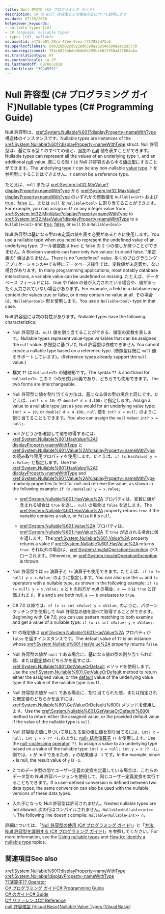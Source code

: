```yaml
---
title: Null 許容型 (C# プログラミング ガイド)
description: C# の Null 許容型とその使用方法について説明します
ms.date: 07/30/2018
helpviewer_keywords:
- nullable types [C#]
- C# language, nullable types
- types [C#], nullable
ms.assetid: e473cb01-28ca-42be-9cea-f717055d72c6
ms.openlocfilehash: 64b326b82cd022ed6590a232546690e2ec2a5c78
ms.sourcegitcommit: 78bcb629abdbdbde0e295b4e81f350a477864aba
ms.translationtype: HT
ms.contentlocale: ja-JP
ms.lasthandoff: 08/08/2018
ms.locfileid: "39245592"
---
```

# <a name="nullable-types-c-programming-guide"></a><span data-ttu-id="42c39-103">Null 許容型 (C# プログラミング ガイド)</span><span class="sxs-lookup"><span data-stu-id="42c39-103">Nullable types (C# Programming Guide)</span></span>

<span data-ttu-id="42c39-104">Null 許容型は、<xref:System.Nullable%601?displayProperty=nameWithType> 構造体のインスタンスです。</span><span class="sxs-lookup"><span data-stu-id="42c39-104">Nullable types are instances of the <xref:System.Nullable%601?displayProperty=nameWithType> struct.</span></span> <span data-ttu-id="42c39-105">Null 許容型は、基になる型 `T` のすべての値と、追加の [null](../../language-reference/keywords/null.md) 値を表すことができます。</span><span class="sxs-lookup"><span data-stu-id="42c39-105">Nullable types can represent all the values of an underlying type `T`, and an additional [null](../../language-reference/keywords/null.md) value.</span></span> <span data-ttu-id="42c39-106">基になる型 `T` は Null 非許容のあらゆる[値の型](../../language-reference/keywords/value-types.md)にすることができます。</span><span class="sxs-lookup"><span data-stu-id="42c39-106">The underlying type `T` can be any non-nullable [value type](../../language-reference/keywords/value-types.md).</span></span> <span data-ttu-id="42c39-107">`T` を参照型にすることはできません。</span><span class="sxs-lookup"><span data-stu-id="42c39-107">`T` cannot be a reference type.</span></span>

<span data-ttu-id="42c39-108">たとえば、`null` または <xref:System.Int32.MinValue?displayProperty=nameWithType> から <xref:System.Int32.MaxValue?displayProperty=nameWithType> のいずれかの整数値を `Nullable<int>` および [true](../../language-reference/keywords/true-literal.md)、[false](../../language-reference/keywords/false-literal.md) に、または `null` を `Nullable<bool>` に割り当てることができます。</span><span class="sxs-lookup"><span data-stu-id="42c39-108">For example, you can assign `null` or any integer value from <xref:System.Int32.MinValue?displayProperty=nameWithType> to <xref:System.Int32.MaxValue?displayProperty=nameWithType> to a `Nullable<int>` and [true](../../language-reference/keywords/true-literal.md), [false](../../language-reference/keywords/false-literal.md), or `null` to a `Nullable<bool>`.</span></span>

<span data-ttu-id="42c39-109">Null 許容型は基になる型の未定義の値を表す必要があるときに使用します。</span><span class="sxs-lookup"><span data-stu-id="42c39-109">You use a nullable type when you need to represent the undefined value of an underlying type.</span></span> <span data-ttu-id="42c39-110">ブール値変数は true と false の 2 つの値しか持つことができません。</span><span class="sxs-lookup"><span data-stu-id="42c39-110">A Boolean variable can have only two values: true and false.</span></span> <span data-ttu-id="42c39-111">"未定義の" 値はありません。</span><span class="sxs-lookup"><span data-stu-id="42c39-111">There is no "undefined" value.</span></span> <span data-ttu-id="42c39-112">多くのプログラミング アプリケーションの中でも特にデータベース操作では、変数値が未定義か、ない場合があります。</span><span class="sxs-lookup"><span data-stu-id="42c39-112">In many programming applications, most notably database interactions, a variable value can be undefined or missing.</span></span> <span data-ttu-id="42c39-113">たとえば、データベース フィールドには、true や false の値が入力されている場合や、値がまったく入力されていない場合があります。</span><span class="sxs-lookup"><span data-stu-id="42c39-113">For example, a field in a database may contain the values true or false, or it may contain no value at all.</span></span> <span data-ttu-id="42c39-114">その場合は、`Nullable<bool>` 型を使用します。</span><span class="sxs-lookup"><span data-stu-id="42c39-114">You use a `Nullable<bool>` type in that case.</span></span>

<span data-ttu-id="42c39-115">Null 許容型には次の特性があります。</span><span class="sxs-lookup"><span data-stu-id="42c39-115">Nullable types have the following characteristics:</span></span>
  
- <span data-ttu-id="42c39-116">Null 許容型は、`null` 値を割り当てることができる、値型の変数を表します。</span><span class="sxs-lookup"><span data-stu-id="42c39-116">Nullable types represent value-type variables that can be assigned the `null` value.</span></span> <span data-ttu-id="42c39-117">参照型に基づいた Null 許容型は作成できません </span><span class="sxs-lookup"><span data-stu-id="42c39-117">You cannot create a nullable type based on a reference type.</span></span> <span data-ttu-id="42c39-118">(参照型は既に `null` 値をサポートしています)。</span><span class="sxs-lookup"><span data-stu-id="42c39-118">(Reference types already support the `null` value.)</span></span>  
  
- <span data-ttu-id="42c39-119">構文 `T?` は `Nullable<T>` の短縮形です。</span><span class="sxs-lookup"><span data-stu-id="42c39-119">The syntax `T?` is shorthand for `Nullable<T>`.</span></span> <span data-ttu-id="42c39-120">この 2 つの形式は同義であり、どちらでも使用できます。</span><span class="sxs-lookup"><span data-stu-id="42c39-120">The two forms are interchangeable.</span></span>  
  
- <span data-ttu-id="42c39-121">Null 許容型に値を割り当てる方法は、基になる値の型の場合と同じです。たとえば、`int? x = 10;` や `double? d = 4.108;` と指定します。</span><span class="sxs-lookup"><span data-stu-id="42c39-121">Assign a value to a nullable type just as you would for an underlying value type: `int? x = 10;` or `double? d = 4.108;`.</span></span> <span data-ttu-id="42c39-122">`null` 値を `int? x = null;` のように割り当てることもできます。</span><span class="sxs-lookup"><span data-stu-id="42c39-122">You also can assign the `null` value: `int? x = null;`.</span></span>  
  
- <span data-ttu-id="42c39-123">null かどうかを確認して値を取得するには、<xref:System.Nullable%601.HasValue%2A?displayProperty=nameWithType> と <xref:System.Nullable%601.Value%2A?displayProperty=nameWithType> の読み取り専用プロパティを使用します。たとえば、`if (x.HasValue) y = x.Value;` と指定します。</span><span class="sxs-lookup"><span data-stu-id="42c39-123">Use the <xref:System.Nullable%601.HasValue%2A?displayProperty=nameWithType> and <xref:System.Nullable%601.Value%2A?displayProperty=nameWithType> readonly properties to test for null and retrieve the value, as shown in the following example: `if (x.HasValue) y = x.Value;`</span></span>  
  
  - <span data-ttu-id="42c39-124"><xref:System.Nullable%601.HasValue%2A> プロパティは、変数に値が含まれる場合は `true` を返し、`null` の場合は `false` を返します。</span><span class="sxs-lookup"><span data-stu-id="42c39-124">The <xref:System.Nullable%601.HasValue%2A> property returns `true` if the variable contains a value, or `false` if it's `null`.</span></span>
  
  - <span data-ttu-id="42c39-125"><xref:System.Nullable%601.Value%2A> プロパティは、<xref:System.Nullable%601.HasValue%2A> で `true` が返される場合に値を返します。</span><span class="sxs-lookup"><span data-stu-id="42c39-125">The <xref:System.Nullable%601.Value%2A> property returns a value if <xref:System.Nullable%601.HasValue%2A> returns `true`.</span></span> <span data-ttu-id="42c39-126">それ以外の場合は、<xref:System.InvalidOperationException> がスローされます。</span><span class="sxs-lookup"><span data-stu-id="42c39-126">Otherwise, an <xref:System.InvalidOperationException> is thrown.</span></span>  
  
- <span data-ttu-id="42c39-127">Null 許容型では `==` 演算子と `!=` 演算子も使用できます。たとえば、`if (x != null) y = x.Value;` のように指定します。</span><span class="sxs-lookup"><span data-stu-id="42c39-127">You can also use the `==` and `!=` operators with a nullable type, as shown in the following example: `if (x != null) y = x.Value;`.</span></span> <span data-ttu-id="42c39-128">`a` と `b` の両方が null の場合、`a == b` は `true` と評価されます。</span><span class="sxs-lookup"><span data-stu-id="42c39-128">If `a` and `b` are both null, `a == b` evaluates to `true`.</span></span>  

- <span data-ttu-id="42c39-129">C# 7.0 以降では、`if (x is int xValue) y = xValue;` のように、パターン マッチングを使用して Null 許容型の値を調べて取得することができます。</span><span class="sxs-lookup"><span data-stu-id="42c39-129">Beginning with C# 7.0, you can use pattern matching to both examine and get a value of a nullable type: `if (x is int xValue) y = xValue;`.</span></span>
  
- <span data-ttu-id="42c39-130">`T?` の既定値は <xref:System.Nullable%601.HasValue%2A> プロパティが `false` を返すインスタンスです。</span><span class="sxs-lookup"><span data-stu-id="42c39-130">The default value of `T?` is an instance whose <xref:System.Nullable%601.HasValue%2A> property returns `false`.</span></span>  

- <span data-ttu-id="42c39-131">Null 許容型の値が `null` である場合に、基になる値の型の割り当てられた値、または[既定](../../language-reference/keywords/default-values-table.md)値のどちらかを返すには、<xref:System.Nullable%601.GetValueOrDefault> メソッドを使用します。</span><span class="sxs-lookup"><span data-stu-id="42c39-131">Use the <xref:System.Nullable%601.GetValueOrDefault> method to return either the assigned value, or the [default](../../language-reference/keywords/default-values-table.md) value of the underlying value type if the value of the nullable type is `null`.</span></span>  

- <span data-ttu-id="42c39-132">Null 許容型の値が `null` である場合に、割り当てられた値、または指定された既定値のどちらかを返すには、<xref:System.Nullable%601.GetValueOrDefault(%600)> メソッドを使用します。</span><span class="sxs-lookup"><span data-stu-id="42c39-132">Use the <xref:System.Nullable%601.GetValueOrDefault(%600)> method to return either the assigned value, or the provided default value if the value of the nullable type is `null`.</span></span>
  
- <span data-ttu-id="42c39-133">Null 許容型の値に基づいて基になる型の値に値を割り当てるには、`int? x = null; int y = x ?? -1;`のように [null- 結合演算子](../../language-reference/operators/null-coalescing-operator.md) `??` を使用します。</span><span class="sxs-lookup"><span data-stu-id="42c39-133">Use the [null-coalescing operator](../../language-reference/operators/null-coalescing-operator.md), `??`, to assign a value to an underlying type based on a value of the nullable type: `int? x = null; int y = x ?? -1;`.</span></span> <span data-ttu-id="42c39-134">例では、`x` が null であるため、`y` の結果値は `-1` です。</span><span class="sxs-lookup"><span data-stu-id="42c39-134">In the example, since `x` is null, the result value of `y` is `-1`.</span></span>

- <span data-ttu-id="42c39-135">2 つのデータ型の間でユーザー定義の変換を定義している場合は、これらのデータ型の Null 許容バージョンを使用して、同じユーザー定義変換を実行することもできます。</span><span class="sxs-lookup"><span data-stu-id="42c39-135">If a user-defined conversion is defined between two data types, the same conversion can also be used with the nullable versions of these data types.</span></span>
  
- <span data-ttu-id="42c39-136">入れ子になった Null 許容型は許可されません。</span><span class="sxs-lookup"><span data-stu-id="42c39-136">Nested nullable types are not allowed.</span></span> <span data-ttu-id="42c39-137">次の行はコンパイルされません。`Nullable<Nullable<int>> n;`</span><span class="sxs-lookup"><span data-stu-id="42c39-137">The following line doesn't compile: `Nullable<Nullable<int>> n;`</span></span>  

<span data-ttu-id="42c39-138">詳細については、「[Null 許容型の使用 (C# プログラミング ガイド)](using-nullable-types.md)」と「[方法: Null 許容型を識別する (C# プログラミング ガイド)](how-to-identify-a-nullable-type.md)」を参照してください。</span><span class="sxs-lookup"><span data-stu-id="42c39-138">For more information, see the [Using nullable types](using-nullable-types.md) and [How to: Identify a nullable type](how-to-identify-a-nullable-type.md) topics.</span></span>
  
## <a name="see-also"></a><span data-ttu-id="42c39-139">関連項目</span><span class="sxs-lookup"><span data-stu-id="42c39-139">See also</span></span>

 <xref:System.Nullable%601?displayProperty=nameWithType>  
 <xref:System.Nullable?displayProperty=nameWithType>  
 [<span data-ttu-id="42c39-140">??演算子</span><span class="sxs-lookup"><span data-stu-id="42c39-140">?? Operator</span></span>](../../language-reference/operators/null-coalescing-operator.md)  
 [<span data-ttu-id="42c39-141">C# プログラミング ガイド</span><span class="sxs-lookup"><span data-stu-id="42c39-141">C# Programming Guide</span></span>](../index.md)  
 [<span data-ttu-id="42c39-142">C# のガイド</span><span class="sxs-lookup"><span data-stu-id="42c39-142">C# Guide</span></span>](../../index.md)  
 [<span data-ttu-id="42c39-143">C# リファレンス</span><span class="sxs-lookup"><span data-stu-id="42c39-143">C# Reference</span></span>](../../language-reference/index.md)  
 [<span data-ttu-id="42c39-144">null 許容値型 (Visual Basic)</span><span class="sxs-lookup"><span data-stu-id="42c39-144">Nullable Value Types (Visual Basic)</span></span>](../../../visual-basic/programming-guide/language-features/data-types/nullable-value-types.md)  
